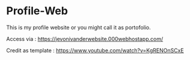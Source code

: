 # Profile-Web

This is my profile website or you might call it as portofolio.

Access via : https://jevonivanderwebsite.000webhostapp.com/

Credit as template :
https://www.youtube.com/watch?v=KgRENOnSCxE
